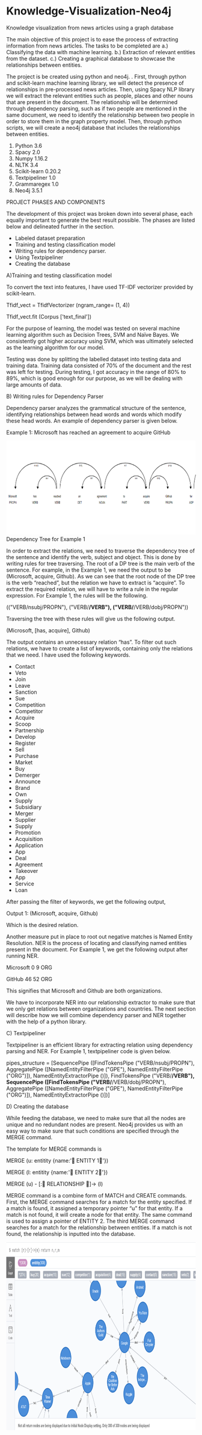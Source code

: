 # Knowledge-Visualization-Neo4j
Knowledge visualization from news articles using a graph database

The main objective of this project is to ease the process of extracting information from news articles. The tasks to be completed are
a.)	Classifying the data with machine learning.
b.)	Extraction of relevant entities from the dataset.
c.)	Creating a graphical database to showcase the relationships between entities.

The project is be created using python and neo4j. . First, through python and scikit-learn machine learning library, we will detect the presence of relationships in pre-processed news articles. Then, using Spacy NLP library we will extract the relevant entities such as people, places and other nouns that are present in the document. The relationship will be determined through dependency parsing, such as if two people are mentioned in the same document, we need to identify the relationship between two people in order to store them in the graph property model. Then, through python scripts, we will create a neo4j database that includes the relationships between entities.

1.	Python	3.6	
2.	Spacy	2.0	
3.	Numpy	1.16.2	
4.	NLTK	3.4
5.	Scikit-learn	0.20.2	
6.	Textpipeliner	1.0
7.	Grammaregex	1.0	
8.	Neo4j	3.5.1 

PROJECT PHASES AND COMPONENTS

The development of this project was broken down into several phase, each equally important to generate the best result possible. The phases are listed below and delineated further in the section.
-	Labeled dataset preparation
-	Training and testing classification model
-	Writing rules for dependency parser.
-	Using Textpipeliner
-	Creating the database

A)Training and testing classification model

To convert the text into features, I have used TF-IDF vectorizer provided by scikit-learn.

Tfidf_vect = TfidfVectorizer (ngram_range= (1, 4))

Tfidf_vect.fit (Corpus ['text_final'])

For the purpose of learning, the model was tested on several machine learning algorithm such as Decision Trees, SVM and Naïve Bayes. We consistently got higher accuracy using SVM, which was ultimately selected as the learning algorithm for our model.

Testing was done by splitting the labelled dataset into testing data and training data. Training data consisted of 70% of the document and the rest was left for testing. During testing, I got accuracy in the range of 80% to 89%, which is good enough for our purpose, as we will be dealing with large amounts of data.

B) Writing rules for Dependency Parser

Dependency parser analyzes the grammatical structure of the sentence, identifying relationships between head words and words which modify these head words. An example of dependency parser is given below.

Example 1: Microsoft has reached an agreement to acquire GitHub
 
<img src="images/DTree.png" data-canonical-src="images/DTree.png" width="800" height="250" />
Dependency Tree for Example 1


In order to extract the relations, we need to traverse the dependency tree of the sentence and identify the verb, subject and object. This is done by writing rules for tree traversing. The root of a DP tree is the main verb of the sentence. For example, in the Example 1, we need the output to be (Microsoft, acquire, Github). As we can see that the root node of the DP tree is the verb “reached”, but the relation we have to extract is “acquire”. To extract the required relation, we will have to write a rule in the regular expression. For Example 1, the rules will be the following.

(("VERB/nsubj/PROPN"), ("VERB/**/VERB"), ("VERB/**/VERB/dobj/PROPN"))

Traversing the tree with these rules will give us the following output.

(Microsoft, [has, acquire], Github)

The output contains an unnecessary relation “has”. To filter out such relations, we have to create a list of keywords, containing only the relations that we need. I have used the following keywords.

-	Contact
-	Veto
-	Join
-	Leave
-	Sanction
-	Sue
-	Competition
-	Competitor
-	Acquire
-	Scoop
-	Partnership
-	Develop
-	Register
-	Sell
-	Purchase
-	Market
-	Buy
-	Demerger
-	Announce
-	Brand
-	Own
-	Supply
-	Subsidiary
-	Merger
-	Supplier
-	Supply
-	Promotion
-	Acquisition
-	Application
-	App
-	Deal
-	Agreement
-	Takeover
-	App
-	Service
-	Loan


After passing the filter of keywords, we get the following output,

Output 1: (Microsoft, acquire, Github)

Which is the desired relation.

Another measure put in place to root out negative matches is Named Entity Resolution. NER is the process of locating and classifying named entities present in the document. For Example 1, we get the following output after running NER.

Microsoft 0 9 ORG

GitHub 46 52 ORG

This signifies that Microsoft and Github are both organizations. 

We have to incorporate NER into our relationship extractor to make sure that we only get relations between organizations and countries. The next section will describe how we will combine dependency parser and NER together with the help of a python library.

C) Textpipeliner

Textpipeliner is an efficient library for extracting relation using dependency parsing and NER. 
For Example 1, textpipeliner code is given below.

pipes_structure = [SequencePipe ([FindTokensPipe ("VERB/nsubj/PROPN"),
                                     AggregatePipe ([NamedEntityFilterPipe ("GPE"),
                                                NamedEntityFilterPipe ("ORG")]),
                                     NamedEntityExtractorPipe ()]),
                       FindTokensPipe ("VERB/**/VERB"),
                       SequencePipe ([FindTokensPipe ("VERB/**/VERB/dobj/PROPN"),
                                     AggregatePipe ([NamedEntityFilterPipe ("GPE"), 
                                                NamedEntityFilterPipe ("ORG")]),
                                     NamedEntityExtractorPipe ()])]


D) Creating the database

While feeding the database, we need to make sure that all the nodes are unique and no redundant nodes are present. Neo4j provides us with an easy way to make sure that such conditions are specified through the MERGE command.

The template for MERGE commands is 

MERGE (u: entitity {name:’ ENTITY 1'}) 

MERGE (l: entitity {name:' ENTITY 2'}) 

MERGE (u) - [: RELATIONSHIP ]-> (l)

MERGE command is a combine form of MATCH and CREATE commands. First, the MERGE command searches for a match for the entity specified. If a match is found, it assigned a temporary pointer “u” for that entity. 
If a match is not found, it will create a node for that entity. The same command is used to assign a pointer of ENTITY 2. The third MERGE command searches for a match for the relationship between entities. If a match is not found, the relationship is inputted into the database. 

<img src="images/Cypher.png" data-canonical-src="images/Cypher.png" width="800" height="500" />
